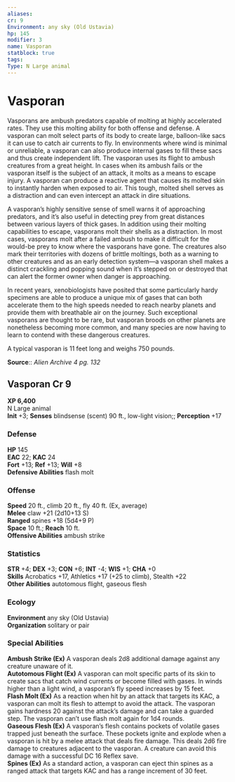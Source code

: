 ```yaml
---
aliases: 
cr: 9
Environment: any sky (Old Ustavia)  
hp: 145
modifier: 3
name: Vasporan
statblock: true
tags: 
Type: N Large animal  
---
```


# Vasporan

Vasporans are ambush predators capable of molting at highly accelerated rates. They use this molting ability for both offense and defense. A vasporan can molt select parts of its body to create large, balloon-like sacs it can use to catch air currents to fly. In environments where wind is minimal or unreliable, a vasporan can also produce internal gases to fill these sacs and thus create independent lift. The vasporan uses its flight to ambush creatures from a great height. In cases when its ambush fails or the vasporan itself is the subject of an attack, it molts as a means to escape injury. A vasporan can produce a reactive agent that causes its molted skin to instantly harden when exposed to air. This tough, molted shell serves as a distraction and can even intercept an attack in dire situations.

A vasporan’s highly sensitive sense of smell warns it of approaching predators, and it’s also useful in detecting prey from great distances between various layers of thick gases. In addition using their molting capabilities to escape, vasporans molt their shells as a distraction. In most cases, vasporans molt after a failed ambush to make it difficult for the would-be prey to know where the vasporans have gone. The creatures also mark their territories with dozens of brittle moltings, both as a warning to other creatures and as an early detection system—a vasporan shell makes a distinct crackling and popping sound when it’s stepped on or destroyed that can alert the former owner when danger is approaching.

In recent years, xenobiologists have posited that some particularly hardy specimens are able to produce a unique mix of gases that can both accelerate them to the high speeds needed to reach nearby planets and provide them with breathable air on the journey. Such exceptional vasporans are thought to be rare, but vasporan broods on other planets are nonetheless becoming more common, and many species are now having to learn to contend with these dangerous creatures.

A typical vasporan is 11 feet long and weighs 750 pounds.

**Source**:: _Alien Archive 4 pg. 132_

## Vasporan Cr 9

**XP 6,400**  
N Large animal  
**Init** +3; **Senses** blindsense (scent) 90 ft., low-light vision;; **Perception** +17  

### Defense

**HP** 145  
**EAC** 22; **KAC** 24  
**Fort** +13; **Ref** +13; **Will** +8  
**Defensive Abilities** flash molt  

### Offense

**Speed** 20 ft., climb 20 ft., fly 40 ft. (Ex, average)  
**Melee** claw +21 (2d10+13 S)  
**Ranged** spines +18 (5d4+9 P)  
**Space** 10 ft.; **Reach** 10 ft.  
**Offensive Abilities** ambush strike

### Statistics

**STR** +4; **DEX** +3; **CON** +6; **INT** -4; **WIS** +1; **CHA** +0  
**Skills** Acrobatics +17, Athletics +17 (+25 to climb), Stealth +22  
**Other Abilities** autotomous flight, gaseous flesh

### Ecology

**Environment** any sky (Old Ustavia)  
**Organization** solitary or pair

### Special Abilities

**Ambush Strike (Ex)** A vasporan deals 2d8 additional damage against any creature unaware of it.  
**Autotomous Flight (Ex)** A vasporan can molt specific parts of its skin to create sacs that catch wind currents or become filled with gases. In winds higher than a light wind, a vasporan’s fly speed increases by 15 feet.  
**Flash Molt (Ex)** As a reaction when hit by an attack that targets its KAC, a vasporan can molt its flesh to attempt to avoid the attack. The vasporan gains hardness 20 against the attack’s damage and can take a guarded step. The vasporan can’t use flash molt again for 1d4 rounds.  
**Gaseous Flesh (Ex)** A vasporan’s flesh contains pockets of volatile gases trapped just beneath the surface. These pockets ignite and explode when a vasporan is hit by a melee attack that deals fire damage. This deals 2d6 fire damage to creatures adjacent to the vasporan. A creature can avoid this damage with a successful DC 16 Reflex save.  
**Spines (Ex)** As a standard action, a vasporan can eject thin spines as a ranged attack that targets KAC and has a range increment of 30 feet.
